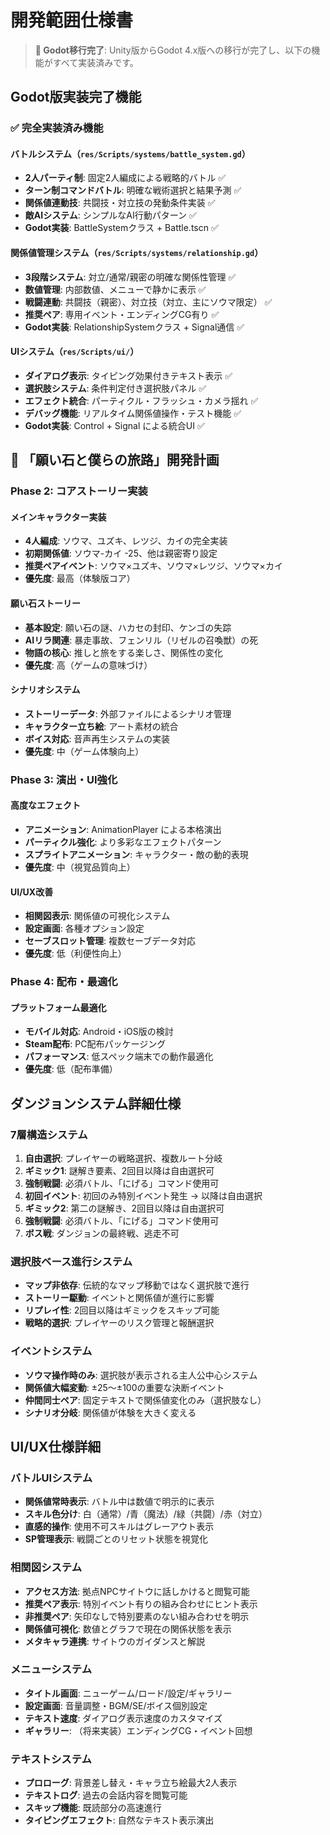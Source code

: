 # 開発範囲仕様書

> **🔄 Godot移行完了**: Unity版からGodot 4.x版への移行が完了し、以下の機能がすべて実装済みです。

## Godot版実装完了機能

### ✅ 完全実装済み機能

#### バトルシステム（`res/Scripts/systems/battle_system.gd`）
- **2人パーティ制**: 固定2人編成による戦略的バトル ✅
- **ターン制コマンドバトル**: 明確な戦術選択と結果予測 ✅
- **関係値連動技**: 共闘技・対立技の発動条件実装 ✅
- **敵AIシステム**: シンプルなAI行動パターン ✅
- **Godot実装**: BattleSystemクラス + Battle.tscn ✅

#### 関係値管理システム（`res/Scripts/systems/relationship.gd`）
- **3段階システム**: 対立/通常/親密の明確な関係性管理 ✅
- **数値管理**: 内部数値、メニューで静かに表示 ✅
- **戦闘連動**: 共闘技（親密）、対立技（対立、主にソウマ限定） ✅
- **推奨ペア**: 専用イベント・エンディングCG有り ✅
- **Godot実装**: RelationshipSystemクラス + Signal通信 ✅

#### UIシステム（`res/Scripts/ui/`）
- **ダイアログ表示**: タイピング効果付きテキスト表示 ✅
- **選択肢システム**: 条件判定付き選択肢パネル ✅
- **エフェクト統合**: パーティクル・フラッシュ・カメラ揺れ ✅
- **デバッグ機能**: リアルタイム関係値操作・テスト機能 ✅
- **Godot実装**: Control + Signal による統合UI ✅

## 🚀 「願い石と僕らの旅路」開発計画

### Phase 2: コアストーリー実装
#### メインキャラクター実装
- **4人編成**: ソウマ、ユズキ、レツジ、カイの完全実装
- **初期関係値**: ソウマ-カイ -25、他は親密寄り設定
- **推奨ペアイベント**: ソウマ×ユズキ、ソウマ×レツジ、ソウマ×カイ
- **優先度**: 最高（体験版コア）

#### 願い石ストーリー
- **基本設定**: 願い石の謎、ハカセの封印、ケンゴの失踪
- **AIリラ関連**: 暴走事故、フェンリル（リゼルの召喚獣）の死
- **物語の核心**: 推しと旅をする楽しさ、関係性の変化
- **優先度**: 高（ゲームの意味づけ）

#### シナリオシステム
- **ストーリーデータ**: 外部ファイルによるシナリオ管理
- **キャラクター立ち絵**: アート素材の統合
- **ボイス対応**: 音声再生システムの実装
- **優先度**: 中（ゲーム体験向上）

### Phase 3: 演出・UI強化
#### 高度なエフェクト
- **アニメーション**: AnimationPlayer による本格演出
- **パーティクル強化**: より多彩なエフェクトパターン
- **スプライトアニメーション**: キャラクター・敵の動的表現
- **優先度**: 中（視覚品質向上）

#### UI/UX改善
- **相関図表示**: 関係値の可視化システム
- **設定画面**: 各種オプション設定
- **セーブスロット管理**: 複数セーブデータ対応
- **優先度**: 低（利便性向上）

### Phase 4: 配布・最適化
#### プラットフォーム最適化
- **モバイル対応**: Android・iOS版の検討
- **Steam配布**: PC配布パッケージング
- **パフォーマンス**: 低スペック端末での動作最適化
- **優先度**: 低（配布準備）

## ダンジョンシステム詳細仕様

### 7層構造システム
1. **自由選択**: プレイヤーの戦略選択、複数ルート分岐
2. **ギミック1**: 謎解き要素、2回目以降は自由選択可
3. **強制戦闘**: 必須バトル、「にげる」コマンド使用可
4. **初回イベント**: 初回のみ特別イベント発生 → 以降は自由選択
5. **ギミック2**: 第二の謎解き、2回目以降は自由選択可  
6. **強制戦闘**: 必須バトル、「にげる」コマンド使用可
7. **ボス戦**: ダンジョンの最終戦、逃走不可

### 選択肢ベース進行システム
- **マップ非依存**: 伝統的なマップ移動ではなく選択肢で進行
- **ストーリー駆動**: イベントと関係値が進行に影響
- **リプレイ性**: 2回目以降はギミックをスキップ可能
- **戦略的選択**: プレイヤーのリスク管理と報酬選択

### イベントシステム
- **ソウマ操作時のみ**: 選択肢が表示される主人公中心システム
- **関係値大幅変動**: ±25〜±100の重要な決断イベント
- **仲間同士ペア**: 固定テキストで関係値変化のみ（選択肢なし）
- **シナリオ分岐**: 関係値が体験を大きく変える

## UI/UX仕様詳細

### バトルUIシステム
- **関係値常時表示**: バトル中は数値で明示的に表示
- **スキル色分け**: 白（通常）/青（魔法）/緑（共闘）/赤（対立）
- **直感的操作**: 使用不可スキルはグレーアウト表示
- **SP管理表示**: 戦闘ごとのリセット状態を視覚化

### 相関図システム
- **アクセス方法**: 拠点NPCサイトウに話しかけると閲覧可能
- **推奨ペア表示**: 特別イベント有りの組み合わせにヒント表示
- **非推奨ペア**: 矢印なしで特別要素のない組み合わせを明示
- **関係値可視化**: 数値とグラフで現在の関係状態を表示
- **メタキャラ連携**: サイトウのガイダンスと解説

### メニューシステム
- **タイトル画面**: ニューゲーム/ロード/設定/ギャラリー
- **設定画面**: 音量調整・BGM/SE/ボイス個別設定
- **テキスト速度**: ダイアログ表示速度のカスタマイズ
- **ギャラリー**: （将来実装）エンディングCG・イベント回想

### テキストシステム
- **プロローグ**: 背景差し替え・キャラ立ち絵最大2人表示
- **テキストログ**: 過去の会話内容を閲覧可能
- **スキップ機能**: 既読部分の高速進行
- **タイピングエフェクト**: 自然なテキスト表示演出